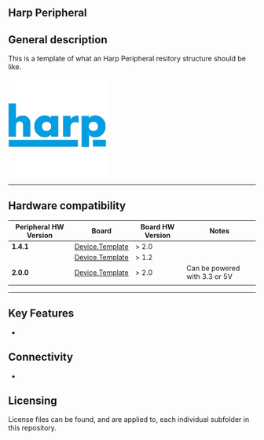 ## Harp Peripheral

## General description

This is a template of what an Harp Peripheral resitory structure should be like.

!["Peripheral PCB"](Assets/pcb.png)

----

[//]: # (Tables can be generated using: https://www.tablesgenerator.com/markdown_tables)

## Hardware compatibility

| Peripheral HW Version 	| Board           	                                                | Board HW Version 	| Notes                            	|
|-----------------------	|-----------------	                                                |------------------	|----------------------------------	|
| **1.4.1**                 | [Device.Template](https://github.com/harp-tech/device.template) 	| > 2.0             |                                	|
|                       	| [Device.Template](https://github.com/harp-tech/device.template)   | > 1.2             |                                	|
| **2.0.0**                 | [Device.Template](https://github.com/harp-tech/device.template)   | > 2.0             | Can be powered with 3.3 or 5V 	|
|                       	|                 	                                                |                  	|                                  	|
----

## Key Features

- 

## Connectivity

-

## Licensing

License files can be found, and are applied to, each individual subfolder in this repository.
